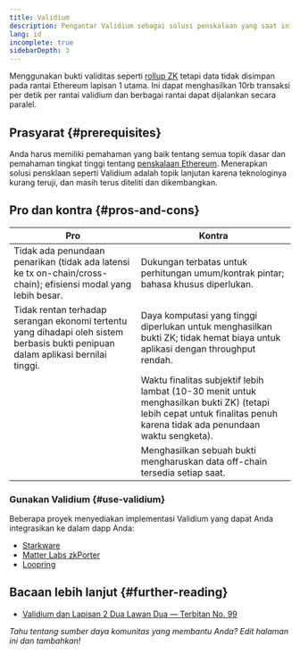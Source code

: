 ```yaml
---
title: Validium
description: Pengantar Validium sebagai solusi penskalaan yang saat ini digunakan oleh komunitas Ethereum.
lang: id
incomplete: true
sidebarDepth: 3
---
```


Menggunakan bukti validitas seperti [rollup ZK](/developers/docs/scaling/layer-2-rollups#zk-rollups) tetapi data tidak disimpan pada rantai Ethereum lapisan 1 utama. Ini dapat menghasilkan 10rb transaksi per detik per rantai validium dan berbagai rantai dapat dijalankan secara paralel.

## Prasyarat {#prerequisites}

Anda harus memiliki pemahaman yang baik tentang semua topik dasar dan pemahaman tingkat tinggi tentang [penskalaan Ethereum](/developers/docs/scaling/). Menerapkan solusi pensklaan seperti Validium adalah topik lanjutan karena teknologinya kurang teruji, dan masih terus diteliti dan dikembangkan.

## Pro dan kontra {#pros-and-cons}

| Pro                                                                                                                               | Kontra                                                                                                                                                                 |
| --------------------------------------------------------------------------------------------------------------------------------- | ---------------------------------------------------------------------------------------------------------------------------------------------------------------------- |
| Tidak ada penundaan penarikan (tidak ada latensi ke tx on-chain/cross-chain); efisiensi modal yang lebih besar.                   | Dukungan terbatas untuk perhitungan umum/kontrak pintar; bahasa khusus diperlukan.                                                                                     |
| Tidak rentan terhadap serangan ekonomi tertentu yang dihadapi oleh sistem berbasis bukti penipuan dalam aplikasi bernilai tinggi. | Daya komputasi yang tinggi diperlukan untuk menghasilkan bukti ZK; tidak hemat biaya untuk aplikasi dengan throughput rendah.                                          |
|                                                                                                                                   | Waktu finalitas subjektif lebih lambat (10-30 menit untuk menghasilkan bukti ZK) (tetapi lebih cepat untuk finalitas penuh karena tidak ada penundaan waktu sengketa). |
|                                                                                                                                   | Menghasilkan sebuah bukti mengharuskan data off-chain tersedia setiap saat.                                                                                            |

### Gunakan Validium {#use-validium}

Beberapa proyek menyediakan implementasi Validium yang dapat Anda integrasikan ke dalam dapp Anda:

- [Starkware](https://starkware.co/)
- [Matter Labs zkPorter](https://matter-labs.io/)
- [Loopring](https://loopring.org/#/)

## Bacaan lebih lanjut {#further-reading}

- [Validium dan Lapisan 2 Dua Lawan Dua — Terbitan No. 99](https://www.buildblockchain.tech/newsletter/issues/no-99-validium-and-the-layer-2-two-by-two)

_Tahu tentang sumber daya komunitas yang membantu Anda? Edit halaman ini dan tambahkan!_
